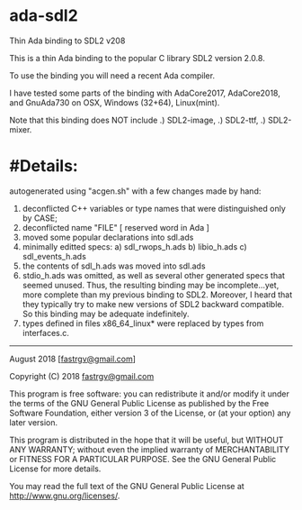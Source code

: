 # ada-sdl2
Thin Ada binding to SDL2 v208

This is a thin Ada binding to the popular C library 
SDL2 version 2.0.8.

To use the binding you will need a recent Ada compiler.

I have tested some parts of the binding with 
AdaCore2017, AdaCore2018, and GnuAda730
on OSX, Windows (32+64), Linux(mint).

Note that this binding does NOT include
.) SDL2-image,
.) SDL2-ttf,
.) SDL2-mixer.


#Details:
=============================================================
autogenerated using "acgen.sh" with a few
changes made by hand:

1) deconflicted C++ variables or type names that were 
	distinguished only by CASE;
2) deconflicted name "FILE" [ reserved word in Ada ]
3) moved some popular declarations into sdl.ads
4) minimally editted specs:
	a) sdl_rwops_h.ads
	b) libio_h.ads
	c) sdl_events_h.ads
5) the contents of sdl_h.ads was moved into sdl.ads
6) stdio_h.ads was omitted, as well as several other
	generated specs that seemed unused.  Thus, the
	resulting binding may be incomplete...yet, more
	complete than my previous binding to SDL2.  Moreover,
	I heard that they typically try to make new
	versions of SDL2 backward compatible.  So this
	binding may be adequate indefinitely.
7) types defined in files x86_64_linux* were replaced by types from interfaces.c.

--------------------------------
August 2018
[fastrgv@gmail.com]





 Copyright (C) 2018  <fastrgv@gmail.com>

 This program is free software: you can redistribute it and/or modify
 it under the terms of the GNU General Public License as published by
 the Free Software Foundation, either version 3 of the License, or
 (at your option) any later version.

 This program is distributed in the hope that it will be useful,
 but WITHOUT ANY WARRANTY; without even the implied warranty of
 MERCHANTABILITY or FITNESS FOR A PARTICULAR PURPOSE.  See the
 GNU General Public License for more details.

 You may read the full text of the GNU General Public License
 at <http://www.gnu.org/licenses/>.



